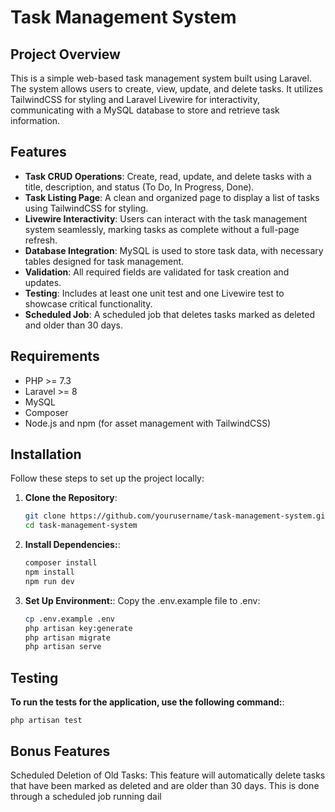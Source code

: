 # Task Management System

## Project Overview
This is a simple web-based task management system built using Laravel. The system allows users to create, view, update, and delete tasks. It utilizes TailwindCSS for styling and Laravel Livewire for interactivity, communicating with a MySQL database to store and retrieve task information.

## Features
- **Task CRUD Operations**: Create, read, update, and delete tasks with a title, description, and status (To Do, In Progress, Done).
- **Task Listing Page**: A clean and organized page to display a list of tasks using TailwindCSS for styling.
- **Livewire Interactivity**: Users can interact with the task management system seamlessly, marking tasks as complete without a full-page refresh.
- **Database Integration**: MySQL is used to store task data, with necessary tables designed for task management.
- **Validation**: All required fields are validated for task creation and updates.
- **Testing**: Includes at least one unit test and one Livewire test to showcase critical functionality.
- **Scheduled Job**: A scheduled job that deletes tasks marked as deleted and older than 30 days.

## Requirements
- PHP >= 7.3
- Laravel >= 8
- MySQL
- Composer
- Node.js and npm (for asset management with TailwindCSS)

## Installation
Follow these steps to set up the project locally:

1. **Clone the Repository**:
   ```bash
   git clone https://github.com/yourusername/task-management-system.git
   cd task-management-system
2. **Install Dependencies:**:
     ```bash
    composer install
    npm install
    npm run dev

3. **Set Up Environment:**:
Copy the .env.example file to .env:
     ```bash
    cp .env.example .env
    php artisan key:generate
    php artisan migrate
    php artisan serve

## Testing
**To run the tests for the application, use the following command:**:


    php artisan test
## Bonus Features
Scheduled Deletion of Old Tasks: This feature will automatically delete tasks that have been marked as deleted and are older than 30 days. This is done through a scheduled job running dail
